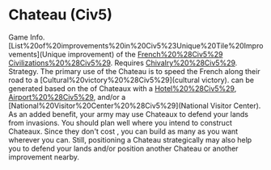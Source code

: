 # Chateau (Civ5)

Game Info.
[List%20of%20improvements%20in%20Civ5%23Unique%20Tile%20Improvements](Unique improvement) of the [French%20%28Civ5%29](French) [Civilizations%20%28Civ5%29](civilization). Requires [Chivalry%20%28Civ5%29](Chivalry).
Strategy.
The primary use of the Chateau is to speed the French along their road to a [Cultural%20victory%20%28Civ5%29](cultural victory). can be generated based on the of Chateaux with a [Hotel%20%28Civ5%29](Hotel), [Airport%20%28Civ5%29](Airport), and/or a [National%20Visitor%20Center%20%28Civ5%29](National Visitor Center). As an added benefit, your army may use Chateaux to defend your lands from invasions.
You should plan well where you intend to construct Chateaux. Since they don't cost , you can build as many as you want wherever you can. Still, positioning a Chateau strategically may also help you to defend your lands and/or position another Chateau or another improvement nearby.